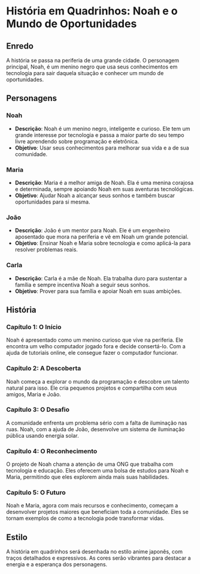 # História em Quadrinhos: Noah e o Mundo de Oportunidades

## Enredo
A história se passa na periferia de uma grande cidade. O personagem principal, Noah, é um menino negro que usa seus conhecimentos em tecnologia para sair daquela situação e conhecer um mundo de oportunidades.

## Personagens

### Noah
- **Descrição**: Noah é um menino negro, inteligente e curioso. Ele tem um grande interesse por tecnologia e passa a maior parte do seu tempo livre aprendendo sobre programação e eletrônica.
- **Objetivo**: Usar seus conhecimentos para melhorar sua vida e a de sua comunidade.

### Maria
- **Descrição**: Maria é a melhor amiga de Noah. Ela é uma menina corajosa e determinada, sempre apoiando Noah em suas aventuras tecnológicas.
- **Objetivo**: Ajudar Noah a alcançar seus sonhos e também buscar oportunidades para si mesma.

### João
- **Descrição**: João é um mentor para Noah. Ele é um engenheiro aposentado que mora na periferia e vê em Noah um grande potencial.
- **Objetivo**: Ensinar Noah e Maria sobre tecnologia e como aplicá-la para resolver problemas reais.

### Carla
- **Descrição**: Carla é a mãe de Noah. Ela trabalha duro para sustentar a família e sempre incentiva Noah a seguir seus sonhos.
- **Objetivo**: Prover para sua família e apoiar Noah em suas ambições.

## História

### Capítulo 1: O Início
Noah é apresentado como um menino curioso que vive na periferia. Ele encontra um velho computador jogado fora e decide consertá-lo. Com a ajuda de tutoriais online, ele consegue fazer o computador funcionar.

### Capítulo 2: A Descoberta
Noah começa a explorar o mundo da programação e descobre um talento natural para isso. Ele cria pequenos projetos e compartilha com seus amigos, Maria e João.

### Capítulo 3: O Desafio
A comunidade enfrenta um problema sério com a falta de iluminação nas ruas. Noah, com a ajuda de João, desenvolve um sistema de iluminação pública usando energia solar.

### Capítulo 4: O Reconhecimento
O projeto de Noah chama a atenção de uma ONG que trabalha com tecnologia e educação. Eles oferecem uma bolsa de estudos para Noah e Maria, permitindo que eles explorem ainda mais suas habilidades.

### Capítulo 5: O Futuro
Noah e Maria, agora com mais recursos e conhecimento, começam a desenvolver projetos maiores que beneficiam toda a comunidade. Eles se tornam exemplos de como a tecnologia pode transformar vidas.

## Estilo
A história em quadrinhos será desenhada no estilo anime japonês, com traços detalhados e expressivos. As cores serão vibrantes para destacar a energia e a esperança dos personagens.
